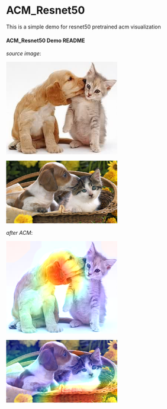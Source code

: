 # ACM_Resnet50
This is a simple demo for resnet50 pretrained acm visualization

#### ACM_Resnet50 Demo README

*source image*:

![1](./1.jpg)

<img src="./2.jpg" alt="2" style="zoom:50%;" />


*after ACM*:

![cam_1](./cam_1.png)

<img src="./cam_2.png" alt="cam_2" style="zoom:50%;" />
